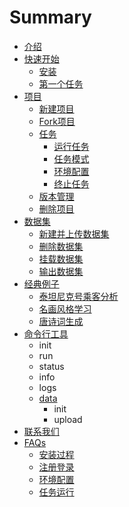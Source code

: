 # Summary

* [介绍](README.md)
* [快速开始](get-started/install.md)
  * [安装](get-started/install.md)
  * [第一个任务](get-started/first-project.md)
* [项目](project/)
  * [新建项目](project/create.md)
  * [Fork项目](project/fork.md)
  * [任务](project/task/)
    * [运行任务](project/task/run.md)
    * [任务模式](project/task/mode.md)
    * [环境配置](project/task/environment.md)
    * [终止任务](project/task/stop.md)
  * [版本管理](project/version-control.md)
  * [删除项目](project/delete.md)
* [数据集](dataset/)
  * [新建并上传数据集](dataset/create-and-upload.md)
  * [删除数据集](dataset/delete.md)
  * [挂载数据集](dataset/mount.md)
  * [输出数据集](dataset/output.md)
* [经典例子](example/)
  * [泰坦尼克号乘客分析](example/titanic-analytic.md)
  * [名画风格学习](example/style-transfer.md)
  * [唐诗词生成](example/poetry-generator.md)
* [命令行工具](cli.md)
  * init
  * run
  * status
  * info
  * logs
  * [data](cli/data.md)
    * init
    * upload
* [联系我们](contact-us.md)
* [FAQs](faq.md)
  * [安装过程](faq/install.md)
  * [注册登录](faq/regist-and-login.md)
  * [环境配置](faq/environment.md)
  * [任务运行](faq/run-task.md)


